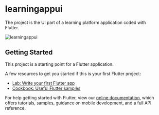 # learningappui

The project is the UI part of a learning platform application coded with Flutter.


![learningappui](https://user-images.githubusercontent.com/58813368/107019167-6b7b1480-67b2-11eb-8dfb-eb368f116ee4.png)

## Getting Started

This project is a starting point for a Flutter application.

A few resources to get you started if this is your first Flutter project:

- [Lab: Write your first Flutter app](https://flutter.dev/docs/get-started/codelab)
- [Cookbook: Useful Flutter samples](https://flutter.dev/docs/cookbook)

For help getting started with Flutter, view our
[online documentation](https://flutter.dev/docs), which offers tutorials,
samples, guidance on mobile development, and a full API reference.
